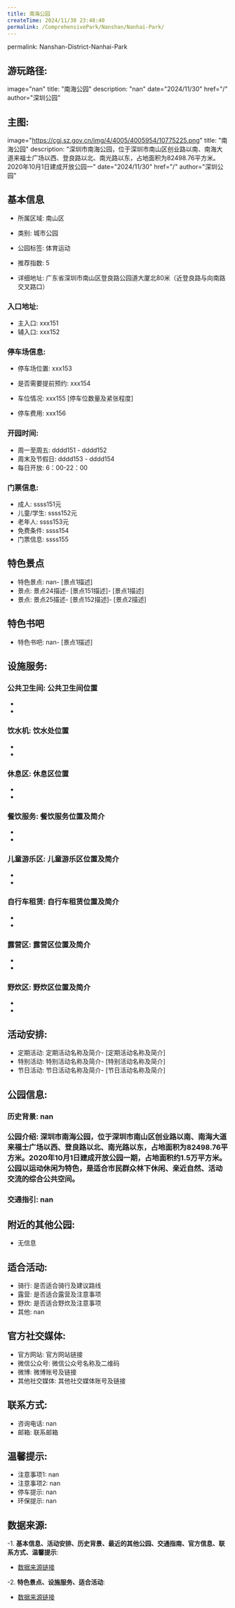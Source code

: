 ```yaml
---
title: 南海公园
createTime: 2024/11/30 23:48:40
permalink: /ComprehensivePark/Nanshan/Nanhai-Park/
---
```

permalink: Nanshan-District-Nanhai-Park
## 游玩路径:
image="nan"
title: "南海公园"
description: "nan"
date="2024/11/30"
href="/"
author="深圳公园"
## 主图:
image="https://cgj.sz.gov.cn/img/4/4005/4005954/10775225.png"
title: "南海公园"
description: "深圳市南海公园，位于深圳市南山区创业路以南、南海大道来福士广场以西、登良路以北、南光路以东，占地面积为82498.76平方米。2020年10月1日建成开放公园一"
date="2024/11/30"
href="/"
author="深圳公园"
## 基本信息

- 所属区域: 南山区

- 类别: 城市公园

- 公园标签: 体育运动

- 推荐指数: 5

- 详细地址: 广东省深圳市南山区登良路公园道大厦北80米（近登良路与向南路交叉路口）

### 入口地址:
- 主入口: xxx151
- 辅入口: xxx152
### 停车场信息:
- 停车场位置: xxx153

- 是否需要提前预约: xxx154

- 车位情况: xxx155 [停车位数量及紧张程度]

- 停车费用: xxx156

### 开园时间:
- 周一至周五: dddd151 - dddd152
- 周末及节假日: dddd153 - dddd154
- 每日开放: 6：00-22：00

### 门票信息:
- 成人: ssss151元
- 儿童/学生: ssss152元
- 老年人: ssss153元
- 免费条件: ssss154
- 门票信息: ssss155
## 特色景点
- 特色景点: nan- [景点1描述]
- 景点: 景点24描述- [景点151描述]- [景点1描述]
- 景点: 景点25描述- [景点152描述]- [景点2描述]
## 特色书吧
- 特色书吧: nan- [景点1描述]
## 设施服务:
### 公共卫生间: 公共卫生间位置
- 
- 
### 饮水机: 饮水处位置
- 
- 
### 休息区: 休息区位置
- 
- 
### 餐饮服务: 餐饮服务位置及简介
- 
- 
### 儿童游乐区: 儿童游乐区位置及简介
- 
- 
### 自行车租赁: 自行车租赁位置及简介
- 
- 
### 露营区: 露营区位置及简介
- 
- 
### 野炊区: 野炊区位置及简介

- 
- 
## 活动安排:
- 定期活动: 定期活动名称及简介- [定期活动名称及简介]
- 特别活动: 特别活动名称及简介- [特别活动名称及简介]
- 节日活动: 节日活动名称及简介- [节日活动名称及简介]
## 公园信息:
### 历史背景: nan
### 公园介绍: 深圳市南海公园，位于深圳市南山区创业路以南、南海大道来福士广场以西、登良路以北、南光路以东，占地面积为82498.76平方米。2020年10月1日建成开放公园一期，占地面积约1.5万平方米。公园以运动休闲为特色，是适合市民群众林下休闲、亲近自然、活动交流的综合公共空间。
### 交通指引: nan

## 附近的其他公园:
- 无信息

## 适合活动:
- 骑行: 是否适合骑行及建议路线
- 露营: 是否适合露营及注意事项
- 野炊: 是否适合野炊及注意事项
- 其他: nan

## 官方社交媒体:
- 官方网站: 官方网站链接
- 微信公众号: 微信公众号名称及二维码
- 微博: 微博账号及链接
- 其他社交媒体: 其他社交媒体账号及链接

## 联系方式:
- 咨询电话: nan
- 邮箱: 联系邮箱

## 温馨提示:
- 注意事项1: nan
- 注意事项2: nan
- 停车提示: nan
- 环保提示: nan

## 数据来源:
-1. **基本信息、活动安排、历史背景、最近的其他公园、交通指南、官方信息、联系方式、温馨提示**:
- [数据来源链接](https://cgj.sz.gov.cn/xsmh/gysz/csgy/content/post_10775225.html)

-2. **特色景点、设施服务、适合活动**:
- [数据来源链接](https://cgj.sz.gov.cn/xsmh/gysz/csgy/content/post_10775225.html)

